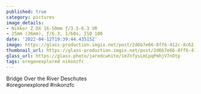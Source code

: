 ```yaml
---
published: true
category: pictures
image_details:
- Nikkor Z DX 16-50mm ƒ/3.5-6.3 VR
- 25mm (36mm), ƒ/6.3, 1/60s, ISO 100
date: '2022-04-12T19:39:44.43515Z'
image: https://glass-production.imgix.net/post/2d6b7e66-8ff6-412c-8c62-f1f433fe3b38/original?auto=format&fit=max&fm=jpg&h=2048&w=2048&s=bc23192d38f095c0fc7f17aaeab7e29f
thumbnail_url: https://glass-production.imgix.net/post/2d6b7e66-8ff6-412c-8c62-f1f433fe3b38/original?auto=format&fm=jpg&h=640&w=640&s=f891b1f9b31eb774b9021878c8575fea
glass_url: https://glass.photo/jaredcwhite/1m7nfysLmCpqPmhjV7nOtp
tags: oregonexplored nikonzfc
---
```


Bridge Over the River Deschutes  
#oregonexplored #nikonzfc